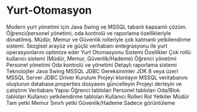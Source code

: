 # Yurt-Otomasyon
Modern yurt yönetimi için Java Swing ve MSSQL tabanlı kapsamlı çözüm. Öğrenci/personel yönetimi, oda kontrolü ve raporlama özellikleriyle donatılmış. Müdür, Memur ve Güvenlik rolleriyle çok katmanlı yetkilendirme sistemi. Sezgisel arayüz ve güçlü veritabanı entegrasyonu ile yurt operasyonlarını optimize eder
Yurt Otomasyonu Sistemi
 Özellikler
Çok rollü kullanıcı sistemi (Müdür, Memur, Güvenlik/Hademe)
Öğrenci yönetimi
Personel yönetimi
Oda kontrolü ve yönetimi
Detaylı raporlama sistemi
 Teknolojiler
Java Swing
MSSQL
JDBC
 Gereksinimler
JDK 8 veya üzeri
MSSQL Server
JDBC Driver
 Kurulum
Projeyi klonlayın
MSSQL veritabanını oluşturun
database.properties dosyasını güncelleyin
Projeyi derleyin ve çalıştırın
 Veritabanı Yapısı
Öğrenci tabloları
Personel tabloları
Oda/Blok tabloları
Kullanıcı yetkilendirme tabloları
 Kullanıcı Rolleri
Rol	Yetkiler
Müdür	Tam yetki
Memur	Sınırlı yetki
Güvenlik/Hademe	Sadece görüntüleme
